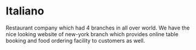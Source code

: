 # Italiano
Restaurant company which had 4 branches in all over world. We have the nice looking website of new-york branch which provides online table booking and food ordering facility to customers as well. 
